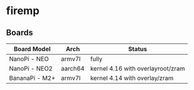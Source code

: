 # firemp

## Boards

Board Model| Arch | Status
-|-|-
NanoPi - NEO  | armv7l | fully
NanoPi - NEO2 | aarch64 | kernel 4.16 with overlayroot/zram
BananaPi - M2+ | armv7l | kernel 4.14 with overlay/zram

